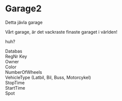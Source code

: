 # Garage2
Detta jävla garage

Vårt garage, är det vackraste finaste garaget i världen!

huh?

Databas </br>
RegNr Key</br>
Owner</br>
Color</br>
NumberOfWheels</br>
VehicleType (Latbil, Bil, Buss, Motorcykel)</br>
StopTime</br>
StartTime</br>
Spot</br>
